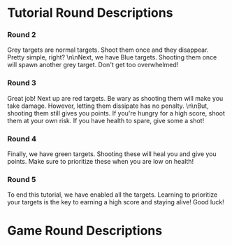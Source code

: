 # Tutorial Round Descriptions

### Round 2

Grey targets are normal targets. Shoot them once and they disappear. Pretty simple, right? \n\nNext, we have Blue targets. Shooting them once will spawn another grey target. Don't get too overwhelmed!

### Round 3

Great job! Next up are red targets. Be wary as shooting them will make you take damage. However, letting them dissipate has no penalty. \n\nBut, shooting them still gives you points. If you're hungry for a high score, shoot them at your own risk. If you have health to spare, give some a shot!

### Round 4

Finally, we have green targets. Shooting these will heal you and give you points. Make sure to prioritize these when you are low on health!

### Round 5

To end this tutorial, we have enabled all the targets. Learning to prioritize your targets is the key to earning a high score and staying alive! Good luck!

# Game Round Descriptions